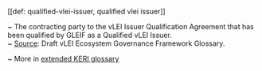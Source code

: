 [[def: qualified-vlei-issuer, qualified vlei issuer]]

~ The contracting party to the vLEI Issuer Qualification Agreement that has been qualified by GLEIF as a Qualified vLEI Issuer.  
~ [Source](https://www.gleif.org/vlei/introducing-the-vlei-ecosystem-governance-framework/2022-02-07_verifiable-lei-vlei-ecosystem-governance-framework-glossary-draft-publication_v0.9-draft.pdf): Draft vLEI Ecosystem Governance Framework Glossary.

~ More in <a href="https://weboftrust.github.io/WOT-terms/docs/glossary/qualified-vlei-issuer">extended KERI glossary</a>
